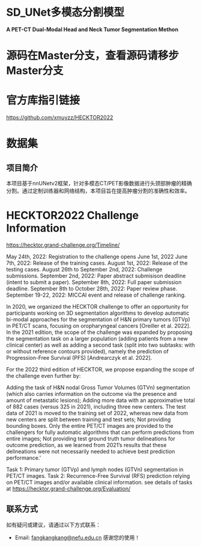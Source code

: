 # SD_UNet多模态分割模型

**A PET-CT Dual-Modal Head and Neck Tumor Segmentation Methon**

# 源码在Master分支，查看源码请移步Master分支

# 官方库指引链接
https://github.com/xmuyzz/HECKTOR2022

# 数据集


## 项目简介
本项目基于nnUNetv2框架，针对多模态CT/PET影像数据进行头颈部肿瘤的精确分割。通过定制训练器和网络结构，本项目旨在提高肿瘤分割的准确性和效率。


# HECKTOR2022 Challenge Information
https://hecktor.grand-challenge.org/Timeline/

May 24th, 2022: Registration to the challenge opens June 1st, 2022 June 7th, 2022: Release of the training cases. August 1st, 2022: Release of the testing cases. August 26th to September 2nd, 2022: Challenge submissions. September 2nd, 2022: Paper abstract submisison deadline (intent to submit a paper). September 8th, 2022: Full paper submission deadline. September 8th to October 28th, 2022: Paper review phase. September 19-22, 2022: MICCAI event and release of challenge ranking.

In 2020, we organized the HECKTOR challenge to offer an opportunity for participants working on 3D segmentation algorithms to develop automatic bi-modal approaches for the segmentation of H&N primary tumors (GTVp) in PET/CT scans, focusing on oropharyngeal cancers [Oreiller et al. 2022]. In the 2021 edition, the scope of the challenge was expanded by proposing the segmentation task on a larger population (adding patients from a new clinical center) as well as adding a second task (split into two subtasks: with or without reference contours provided), namely the prediction of Progression-Free Survival (PFS) [Andrearczyk et al. 2022].

For the 2022 third edition of HECKTOR, we propose expanding the scope of the challenge even further by:

Adding the task of H&N nodal Gross Tumor Volumes (GTVn) segmentation (which also carries information on the outcome via the presence and amount of metastatic lesions); Adding more data with an approximative total of 882 cases (versus 325 in 2021), including three new centers. The test data of 2021 is moved to the training set of 2022, whereas new data from new centers are split between training and test sets; Not providing bounding boxes. Only the entire PET/CT images are provided to the challengers for fully automatic algorithms that can perform predictions from entire images; Not providing test ground truth tumor delineations for outcome prediction, as we learned from 2021’s results that these delineations were not necessarily needed to achieve best prediction performance.'

Task 1: Primary tumor (GTVp) and lymph nodes (GTVn) segmentation in PET/CT images. Task 2: Recurrence-Free Survival (RFS) prediction relying on PET/CT images and/or available clinical information. see details of tasks at https://hecktor.grand-challenge.org/Evaluation/


## 联系方式
如有疑问或建议，请通过以下方式联系：
- Email: fangkangkang@nefu.edu.cn
感谢您的使用！
